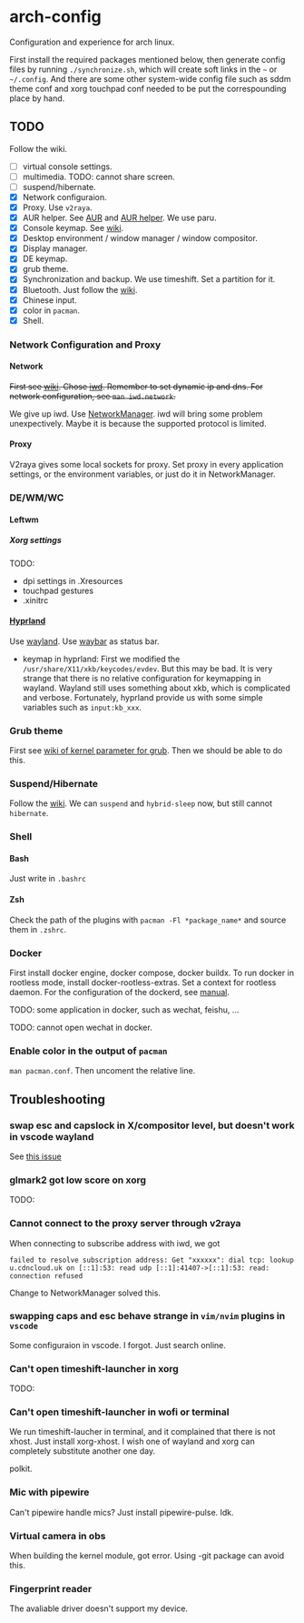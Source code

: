 # arch-config
Configuration and experience for arch linux.

First install the required packages mentioned below, then generate
config files by running `./synchronize.sh`, which will create soft links
in the `~` or `~/.config`. And there are some other system-wide
config file such as sddm theme conf and xorg touchpad conf needed to be
put the correspounding place by hand.


## TODO
Follow the wiki.
- [ ] virtual console settings.
- [ ] multimedia. TODO: cannot share screen.
- [ ] suspend/hibernate.
- [x] Network configuraion.
- [x] Proxy. Use `v2raya`. 
- [x] AUR helper.
    See [AUR](https://wiki.archlinux.org/title/Arch_User_Repository)
    and [AUR helper](https://wiki.archlinux.org/title/AUR_helpers).
    We use paru.
- [x] Console keymap. See
[wiki](https://wiki.archlinux.org/title/Linux_console/Keyboard_configuration).
- [x] Desktop environment / window manager / window compositor.
- [x] Display manager.
- [x] DE keymap.
- [x] grub theme.
- [x] Synchronization and backup. We use timeshift. Set a partition
for it.
- [x] Bluetooth. Just follow the 
[wiki](https://wiki.archlinux.org/title/Bluetooth).
- [x] Chinese input.
- [x] color in `pacman`.
- [x] Shell.

### Network Configuration and Proxy

#### Network

~~First see
[wiki](https://wiki.archlinux.org/title/Network_configuration).
Chose [iwd](https://wiki.archlinux.org/title/Iwd).
Remember to set dynamic ip and dns.
For network configuration, see `man iwd.network`.~~

We give up iwd. Use
[NetworkManager](https://wiki.archlinux.org/title/NetworkManager).
iwd will bring some problem unexpectively. Maybe it is because the
supported protocol is limited.

#### Proxy

V2raya gives some local sockets for proxy. 
Set proxy in every application settings, or the environment variables,
or just do it in NetworkManager.


### DE/WM/WC

#### Leftwm
##### Xorg settings
TODO:
- dpi settings in .Xresources
- touchpad gestures
- .xinitrc

#### [Hyprland](https://hyprland.org/)
Use [wayland](https://wiki.archlinux.org/title/Wayland).
Use [waybar](https://github.com/Alexays/Waybar) as status bar.
- keymap in hyprland:
    First we modified the `/usr/share/X11/xkb/keycodes/evdev`. 
    But this may be bad.
    It is very strange that there is no relative configuration for keymapping in wayland.
    Wayland still uses something about xkb, which is complicated and verbose.
    Fortunately, hyprland provide us with some simple variables such as `input:kb_xxx`.

### Grub theme
First see [wiki of kernel parameter for grub](https://wiki.archlinux.org/title/Kernel_parameters#GRUB).
Then we should be able to do this. 

### Suspend/Hibernate

Follow the [wiki](https://wiki.archlinux.org/title/Power_management/Suspend_and_hibernate).
We can `suspend` and `hybrid-sleep` now, but still cannot `hibernate`.

### Shell

#### Bash
Just write in `.bashrc`

#### Zsh
Check the path of the plugins with `pacman -Fl *package_name*` and source them in `.zshrc`.

### Docker
First install docker engine, docker compose, docker buildx.
To run docker in rootless mode, install docker-rootless-extras.
Set a context for rootless daemon.
For the configuration of the dockerd, see [manual](https://docs.docker.com/config/daemon/).

TODO:
some application in docker, such as wechat, feishu, ...

TODO:
cannot open wechat in docker.

### Enable color in the output of `pacman`
`man pacman.conf`. Then uncoment the relative line.

## Troubleshooting
### swap esc and capslock in X/compositor level, but doesn't work in vscode wayland
See [this issue](github.com/vscode-neovim/vscode-neovim/issues/124)

### glmark2 got low score on xorg
TODO: 

### Cannot connect to the proxy server through v2raya
When connecting to subscribe address with iwd, we got
```
failed to resolve subscription address: Get "xxxxxx": dial tcp: lookup u.cdncloud.uk on [::1]:53: read udp [::1]:41407->[::1]:53: read: connection refused
```
Change to NetworkManager solved this.

### swapping caps and esc behave strange in `vim/nvim` plugins in `vscode`
Some configuraion in vscode. I forgot. Just search online.

### Can't open timeshift-launcher in xorg
TODO:

### Can't open timeshift-launcher in wofi or terminal
We run timeshift-laucher in terminal, and it complained that there is not xhost.
Just install xorg-xhost.
I wish one of wayland and xorg can completely substitute another one day.

polkit.

### Mic with pipewire
Can't pipewire handle mics? Just install pipewire-pulse.
Idk.

### Virtual camera in obs
When building the kernel module, got error.
Using -git package can avoid this.

### Fingerprint reader
The avaliable driver doesn't support my device.

